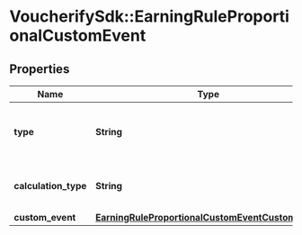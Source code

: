 # VoucherifySdk::EarningRuleProportionalCustomEvent

## Properties

| Name | Type | Description | Notes |
| ---- | ---- | ----------- | ----- |
| **type** | **String** | Defines how the points will be added to the loyalty card.PROPORTIONAL adds points based on a pre-defined ratio. | [default to &#39;PROPORTIONAL&#39;] |
| **calculation_type** | **String** | CUSTOM_EVENT_METADATA: Custom event metadata (X points for every Y in metadata attribute). | [default to &#39;CUSTOM_EVENT_METADATA&#39;] |
| **custom_event** | [**EarningRuleProportionalCustomEventCustomEvent**](EarningRuleProportionalCustomEventCustomEvent.md) |  |  |

